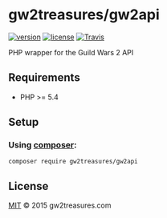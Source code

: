 # gw2treasures/gw2api

[![version](https://img.shields.io/packagist/v/gw2treasures/gw2api.svg?style=flat-square)](https://packagist.org/packages/gw2treasures/gw2api) [![license](https://img.shields.io/packagist/l/gw2treasures/gw2api.svg?style=flat-square)](https://packagist.org/packages/gw2treasures/gw2api) [![Travis](https://img.shields.io/travis/GW2Treasures/gw2api.svg?style=flat-square)](https://travis-ci.org/GW2Treasures/gw2api)

PHP wrapper for the Guild Wars 2 API

## Requirements

 - PHP >= 5.4

## Setup

### Using [composer](https://getcomposer.org):

```
composer require gw2treasures/gw2api
```

## License

[MIT](LICENSE) © 2015 gw2treasures.com
